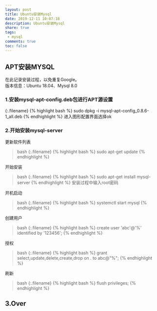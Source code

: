 ```yaml
---
layout: post
title: Ubuntu安装Mysql
date: 2019-12-11 10:07:18
description: Ubuntu安装Mysql
share: true
tags:
 - mysql
comments: true
toc: false
---
```


## APT安装MYSQL

在此记录安装过程，以免重复Google。  
版本信息：Ubuntu 18.04、Mysql 8.0

### 1.安装mysql-apt-config.deb包进行APT源设置

{:.filename}
{% highlight bash %}
sudo dpkg -i mysql-apt-config_0.8.6-1_all.deb
{% endhighlight %}
进入图形配置界面选择ok

### 2.开始安装mysql-server

更新软件列表

>bash
{:.filename}
{% highlight bash %}
sudo apt-get update
{% endhighlight %} 

开始安装  
  
>bash
{:.filename}
{% highlight bash %}
sudo apt-get install mysql-server
{% endhighlight %}
安装过程中输入root密码  

开机启动
>bash
{:.filename}
{% highlight bash %}
systemctl start mysql
{% endhighlight %}

创建用户  
>bash
{:.filename}
{% highlight bash %}
create user 'abc'@'%' identified by '123456';
{% endhighlight %}

授权  
>bash
{:.filename}
{% highlight bash %}
grant select,update,delete,create,drop on *.* to abc@"%";
{% endhighlight %}

刷新
>bash
{:.filename}
{% highlight bash %}
flush privileges;
{% endhighlight %}

## 3.Over
